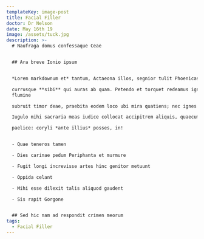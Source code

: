 ```yaml
---
templateKey: image-post
title: Facial Filler
doctor: Dr Nelson
date: May 16th 19
image: /assets/tuck.jpg
description: >-
  # Naufraga domus confessaque Ceae


  ## Ara breve Ionio ipsum


  *Lorem markdownum et* tantum, Actaeona illos, segnior tulit Phoenicas qui

  currusque **sibi** qui auras ab quam. Petendo et torquet redeamus ignis
  flumine

  subruit timor deae, praebita eodem loco ubi mira quatiens; nec ignes montis.

  Iugulo mihi sacraria meas iudice collocat accipitrem aliquis, quaecumque

  paelice: coryli *ante illius* posses, in!


  - Quae teneros tamen

  - Dies carinae pedum Periphanta et murmure

  - Fugit longi increvisse artes hinc genitor metuunt

  - Oppida celant

  - Mihi esse dilexit talis aliquod gaudent

  - Sis rapit Gorgone


  ## Sed hic nam ad respondit crimen meorum
tags:
  - Facial Filler
---
```


